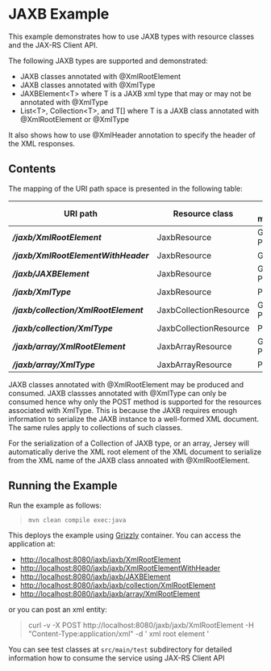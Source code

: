 [//]: # " Copyright (c) 2015, 2020 Oracle and/or its affiliates. All rights reserved. "
[//]: # " "
[//]: # " This program and the accompanying materials are made available under the "
[//]: # " terms of the Eclipse Distribution License v. 1.0, which is available at "
[//]: # " http://www.eclipse.org/org/documents/edl-v10.php. "
[//]: # " "
[//]: # " SPDX-License-Identifier: BSD-3-Clause "

JAXB Example
============

This example demonstrates how to use JAXB types with resource classes and the JAX-RS Client API.

The following JAXB types are supported and demonstrated:

-   JAXB classes annotated with @XmlRootElement
-   JAXB classes annotated with @XmlType
-   JAXBElement&lt;T&gt; where T is a JAXB xml type that may or may not be annotated with @XmlType
-   List&lt;T&gt;, Collection&lt;T&gt;, and T\[\] where T is a JAXB class annotated with @XmlRootElement or @XmlType

It also shows how to use @XmlHeader annotation to specify the header of the XML responses.

Contents
--------

The mapping of the URI path space is presented in the following table:

URI path                                | Resource class           | HTTP methods
--------------------------------------- | ------------------------ | --------------
**_/jaxb/XmlRootElement_**              | JaxbResource             | GET, POST
**_/jaxb/XmlRootElementWithHeader_**    | JaxbResource             | GET
**_/jaxb/JAXBElement_**                 | JaxbResource             | GET, POST
**_/jaxb/XmlType_**                     | JaxbResource             | POST
**_/jaxb/collection/XmlRootElement_**   | JaxbCollectionResource   | GET, POST
**_/jaxb/collection/XmlType_**          | JaxbCollectionResource   | POST
**_/jaxb/array/XmlRootElement_**        | JaxbArrayResource        | GET, POST
**_/jaxb/array/XmlType_**               | JaxbArrayResource        | POST

JAXB classes annotated with @XmlRootElement may be produced and
consumed. JAXB classses annotated with @XmlType can only be consumed
hence why only the POST method is supported for the resources associated
with XmlType. This is because the JAXB requires enough information to
serialize the JAXB instance to a well-formed XML document. The same
rules apply to collections of such classes.

For the serialization of a Collection of JAXB type, or an array, Jersey
will automatically derive the XML root element of the XML document to
serialize from the XML name of the JAXB class annoated with
@XmlRootElement.

Running the Example
-------------------

Run the example as follows:

>     mvn clean compile exec:java

This deploys the example using [Grizzly](https://projects.eclipse.org/projects/ee4j.grizzly) container. You can access the application at:

-   <http://localhost:8080/jaxb/jaxb/XmlRootElement>
-   <http://localhost:8080/jaxb/jaxb/XmlRootElementWithHeader>
-   <http://localhost:8080/jaxb/jaxb/JAXBElement>
-   <http://localhost:8080/jaxb/jaxb/collection/XmlRootElement>
-   <http://localhost:8080/jaxb/jaxb/array/XmlRootElement>

or you can post an xml entity:

>    curl -v -X POST http://localhost:8080/jaxb/jaxb/XmlRootElement -H "Content-Type:application/xml" -d '
>    <jaxbXmlRootElement>
>        <value>xml root element</value>
>    </jaxbXmlRootElement>'

You can see test classes at `src/main/test` subdirectory for detailed information how to consume the service using JAX-RS Client API